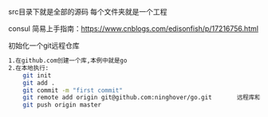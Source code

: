 src目录下就是全部的源码
每个文件夹就是一个工程

consul 简易上手指南：https://www.cnblogs.com/edisonfish/p/17216756.html


初始化一个git远程仓库

```bash
1.在github.com创建一个库,本例中就是go
2.在本地执行: 
    git init
    git add .
    git commit -m "first commit"
    git remote add origin git@github.com:ninghover/go.git       远程库和本地库进行绑定
    git push origin master
```